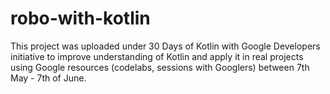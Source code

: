 # robo-with-kotlin
 This project was uploaded under 30 Days of Kotlin with Google Developers initiative to improve understanding of Kotlin and apply it in real projects using Google resources (codelabs, sessions with Googlers) between 7th May - 7th of June.
